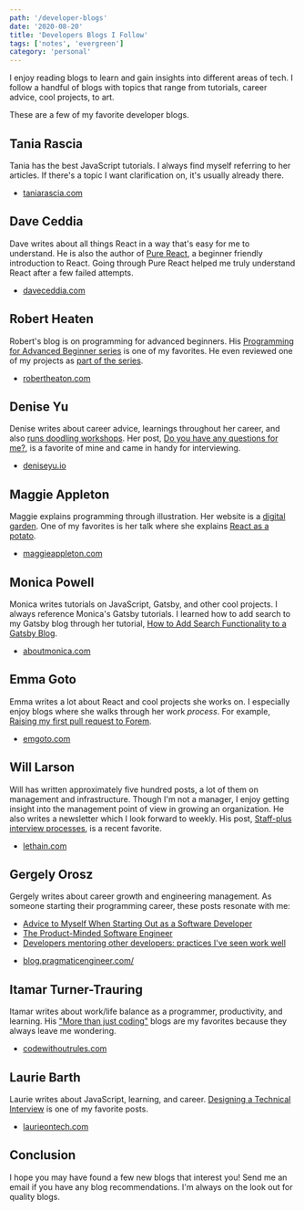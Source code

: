 ```yaml
---
path: '/developer-blogs'
date: '2020-08-20'
title: 'Developers Blogs I Follow'
tags: ['notes', 'evergreen']
category: 'personal'
---
```


I enjoy reading blogs to learn and gain insights into different areas of tech. I follow a handful of blogs with topics that range from tutorials, career advice, cool projects, to art.

These are a few of my favorite developer blogs.

## Tania Rascia

Tania has the best JavaScript tutorials. I always find myself referring to her articles. If there's a topic I want clarification on, it's usually already there.

- [taniarascia.com](http://taniarascia.com/)

## Dave Ceddia

Dave writes about all things React in a way that's easy for me to understand.
He is also the author of [Pure React](https://daveceddia.com/pure-react/), a beginner friendly introduction to React. Going through Pure React helped me truly understand React after a few failed attempts.

- [daveceddia.com](https://daveceddia.com/)

## Robert Heaten

Robert's blog is on programming for advanced beginners. His [Programming for Advanced Beginner series](https://robertheaton.com/2018/12/08/programming-projects-for-advanced-beginners/) is one of my favorites. He even reviewed one of my projects as [part of the series](https://robertheaton.com/2020/03/07/pfab11-separating-logic-and-data/).

- [robertheaton.com](https://robertheaton.com/)

## Denise Yu

Denise writes about career advice, learnings throughout her career, and also [runs doodling workshops](https://deniseyu.io/talks/). Her post, [Do you have any questions for me?](https://deniseyu.io/2020/02/04/interview-questions-to-ask.html), is a favorite of mine and came in handy for interviewing.

- [deniseyu.io](https://deniseyu.io/)

## Maggie Appleton

Maggie explains programming through illustration. Her website is a [digital garden](https://maggieappleton.com/garden). One of my favorites is her talk where she explains [React as a potato](https://maggieappleton.com/reactpotato).

- [maggieappleton.com](https://maggieappleton.com/)

## Monica Powell

Monica writes tutorials on JavaScript, Gatsby, and other cool projects. I always reference Monica's Gatsby tutorials. I learned how to add search to my Gatsby blog through her tutorial, [How to Add Search Functionality to a Gatsby Blog](https://www.aboutmonica.com/blog/create-gatsby-blog-search-tutorial).

- [aboutmonica.com](https://www.aboutmonica.com/)

## Emma Goto

Emma writes a lot about React and cool projects she works on. I especially enjoy blogs where she walks through her work _process_. For example, [Raising my first pull request to Forem](https://www.emgoto.com/first-forem-pull-request/).

- [emgoto.com](https://www.emgoto.com/)

## Will Larson

Will has written approximately five hundred posts, a lot of them on management and infrastructure. Though I'm not a manager, I enjoy getting insight into the management point of view in growing an organization. He also writes a newsletter which I look forward to weekly. His post, [Staff-plus interview processes](https://lethain.com/staff-plus-interview-process/), is a recent favorite.

- [lethain.com](https://lethain.com/)

## Gergely Orosz

Gergely writes about career growth and engineering management. As someone starting their programming career, these posts resonate with me:

- [Advice to Myself When Starting Out as a Software Developer](https://blog.pragmaticengineer.com/advice-to-myself-when-starting-as-a-software-developer/)
- [The Product-Minded Software Engineer](https://blog.pragmaticengineer.com/the-product-minded-engineer/)
- [Developers mentoring other developers: practices I've seen work well](https://blog.pragmaticengineer.com/developers-mentoring-other-developers/)

* [blog.pragmaticengineer.com/](https://blog.pragmaticengineer.com/)

## Itamar Turner-Trauring

Itamar writes about work/life balance as a programmer, productivity, and learning. His ["More than just coding"](https://codewithoutrules.com/skills/) blogs are my favorites because they always leave me wondering.

- [codewithoutrules.com](https://codewithoutrules.com/)

## Laurie Barth

Laurie writes about JavaScript, learning, and career. [Designing a Technical Interview](https://laurieontech.com/posts/interviews/) is one of my favorite posts.

- [laurieontech.com](https://laurieontech.com/)

## Conclusion

I hope you may have found a few new blogs that interest you! Send me an email if you have any blog recommendations. I'm always on the look out for quality blogs.
